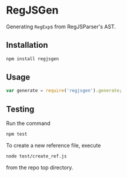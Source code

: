 # RegJSGen

Generating `RegExp`s from RegJSParser's AST.

## Installation

```bash
npm install regjsgen
```

## Usage

```js
var generate = require('regjsgen').generate;
```

## Testing

Run the command

```bash
npm test
```

To create a new reference file, execute

```bash
node test/create_ref.js
```

from the repo top directory.
